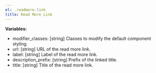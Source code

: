 ```yaml
---
el: .readmore-link
title: Read More Link
---
```


__Variables:__
* modifier_classes: [string] Classes to modify the default component styling.
* url: [string] URL of the read more link.
* label: [string] Label of the read more link.
* description_prefix: [string] Prefix of the linked title.
* title: [string] Title of the read more link.
